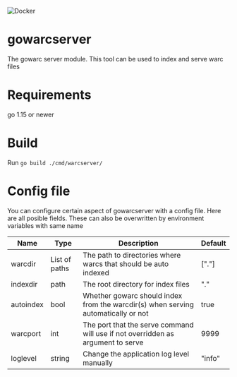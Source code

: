 ![Docker](https://github.com/nlnwa/gowarcserver/workflows/Docker/badge.svg)

# gowarcserver

The gowarc server module. This tool can be used to index and serve warc files

# Requirements

go 1.15 or newer

# Build

Run `go build ./cmd/warcserver/`

# Config file

You can configure certain aspect of gowarcserver with a config file. Here are all posible fields. These can also be overwritten by environment variables with same name


| Name          | Type           | Description                                                                          | Default   |
| ------------- | -------------  | -----------                                                                          | -------   |
| warcdir       |  List of paths | The path to directories where warcs that should be auto indexed                      | ["."]     |
| indexdir      |  path          | The root directory for index files                                                   | "."       |
| autoindex     |  bool          | Whether gowarc should index from the warcdir(s) when serving automatically or not    | true      |
| warcport      |  int           | The port that the serve command will use if not overridden as argument to serve      | 9999      |
| loglevel      |  string        | Change the application log level manually                                            | "info"    |
